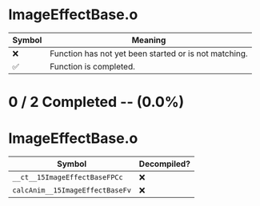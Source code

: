 # ImageEffectBase.o
| Symbol | Meaning 
| ------------- | ------------- 
| :x: | Function has not yet been started or is not matching. 
| :white_check_mark: | Function is completed. 


# 0 / 2 Completed -- (0.0%)
# ImageEffectBase.o
| Symbol | Decompiled? |
| ------------- | ------------- |
| `__ct__15ImageEffectBaseFPCc` | :x: |
| `calcAnim__15ImageEffectBaseFv` | :x: |
